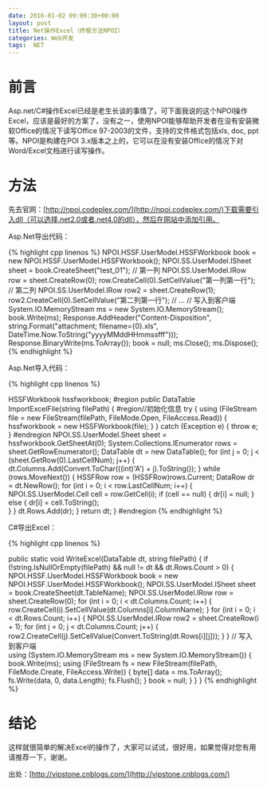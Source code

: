 ```yaml
---
date: 2016-01-02 09:09:30+00:00
layout: post
title: Net操作Excel（终极方法NPOI）
categories: Web开发
tags:  NET
---
```

前言
=====
Asp.net/C#操作Excel已经是老生长谈的事情了，可下面我说的这个NPOI操作Excel，应该是最好的方案了，没有之一，使用NPOI能够帮助开发者在没有安装微软Office的情况下读写Office 97-2003的文件，支持的文件格式包括xls, doc, ppt等。NPOI是构建在POI 3.x版本之上的，它可以在没有安装Office的情况下对Word/Excel文档进行读写操作。

方法
=====
先去官网：[http://npoi.codeplex.com/](http://npoi.codeplex.com/)下载需要引入dll（可以选择.net2.0或者.net4.0的dll），然后在网站中添加引用。

Asp.Net导出代码：

{% highlight cpp linenos %}
NPOI.HSSF.UserModel.HSSFWorkbook book = new NPOI.HSSF.UserModel.HSSFWorkbook();
NPOI.SS.UserModel.ISheet sheet = book.CreateSheet("test_01");
// 第一列
NPOI.SS.UserModel.IRow row = sheet.CreateRow(0);
row.CreateCell(0).SetCellValue("第一列第一行");
// 第二列
NPOI.SS.UserModel.IRow row2 = sheet.CreateRow(1);
row2.CreateCell(0).SetCellValue("第二列第一行");
// ...
// 写入到客户端  
System.IO.MemoryStream ms = new System.IO.MemoryStream();
book.Write(ms);
Response.AddHeader("Content-Disposition", 
		string.Format("attachment; filename={0}.xls", 
		DateTime.Now.ToString("yyyyMMddHHmmssfff")));
Response.BinaryWrite(ms.ToArray());
book = null;
ms.Close();
ms.Dispose();
{% endhighlight %}


Asp.Net导入代码：


{% highlight cpp linenos %}

HSSFWorkbook hssfworkbook;
#region
public DataTable ImportExcelFile(string filePath)
{
    #region//初始化信息
    try
    {
        using (FileStream file = new FileStream(filePath, FileMode.Open, FileAccess.Read))
        {
            hssfworkbook = new HSSFWorkbook(file);
        }
    }
    catch (Exception e)
    {
        throw e;
    }
    #endregion
    NPOI.SS.UserModel.Sheet sheet = hssfworkbook.GetSheetAt(0);
    System.Collections.IEnumerator rows = sheet.GetRowEnumerator();
    DataTable dt = new DataTable();
    for (int j = 0; j < (sheet.GetRow(0).LastCellNum); j++)
    {
        dt.Columns.Add(Convert.ToChar(((int)'A') + j).ToString());
    }
    while (rows.MoveNext())
    {
        HSSFRow row = (HSSFRow)rows.Current;
        DataRow dr = dt.NewRow();
        for (int i = 0; i < row.LastCellNum; i++)
        {
            NPOI.SS.UserModel.Cell cell = row.GetCell(i);
            if (cell == null)
            {
                dr[i] = null;
            }
            else
            {
                dr[i] = cell.ToString();  
            }
        }
        dt.Rows.Add(dr);
    }
    return dt;
}
#endregion
{% endhighlight %}


C#导出Excel：


{% highlight cpp linenos %}

public static void WriteExcel(DataTable dt, string filePath)
{
    if (!string.IsNullOrEmpty(filePath) && null != dt && dt.Rows.Count > 0)
    {
        NPOI.HSSF.UserModel.HSSFWorkbook book = new NPOI.HSSF.UserModel.HSSFWorkbook();
        NPOI.SS.UserModel.ISheet sheet = book.CreateSheet(dt.TableName);
        NPOI.SS.UserModel.IRow row = sheet.CreateRow(0);
        for (int i = 0; i < dt.Columns.Count; i++)
        {
            row.CreateCell(i).SetCellValue(dt.Columns[i].ColumnName);
        }
        for (int i = 0; i < dt.Rows.Count; i++)
        {
            NPOI.SS.UserModel.IRow row2 = sheet.CreateRow(i + 1);
            for (int j = 0; j < dt.Columns.Count; j++)
            {
                row2.CreateCell(j).SetCellValue(Convert.ToString(dt.Rows[i][j]));
            }
        }
        // 写入到客户端  
        using (System.IO.MemoryStream ms = new System.IO.MemoryStream())
        {
            book.Write(ms);
            using (FileStream fs = new FileStream(filePath, FileMode.Create, FileAccess.Write))
            {
                byte[] data = ms.ToArray();
                fs.Write(data, 0, data.Length);
                fs.Flush();
            }
            book = null;
        }
    }
}
{% endhighlight %}


结论
=====

这样就很简单的解决Excel的操作了，大家可以试试，很好用，如果觉得对您有用请推荐一下，谢谢。

出处：[http://vipstone.cnblogs.com/](http://vipstone.cnblogs.com/) 

